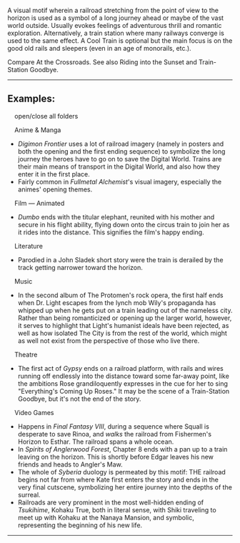 A visual motif wherein a railroad stretching from the point of view to the horizon is used as a symbol of a long journey ahead or maybe of the vast world outside. Usually evokes feelings of adventurous thrill and romantic exploration. Alternatively, a train station where many railways converge is used to the same effect. A Cool Train is optional but the main focus is on the good old rails and sleepers (even in an age of monorails, etc.).

Compare At the Crossroads. See also Riding into the Sunset and Train-Station Goodbye.

___

## Examples:

    open/close all folders 

    Anime & Manga  

-   _Digimon Frontier_ uses a lot of railroad imagery (namely in posters and both the opening and the first ending sequence) to symbolize the long journey the heroes have to go on to save the Digital World. Trains are their main means of transport in the Digital World, and also how they enter it in the first place.
-   Fairly common in _Fullmetal Alchemist_'s visual imagery, especially the animes' opening themes.

    Film — Animated 

-   _Dumbo_ ends with the titular elephant, reunited with his mother and secure in his flight ability, flying down onto the circus train to join her as it rides into the distance. This signifies the film's happy ending.

    Literature 

-   Parodied in a John Sladek short story were the train is derailed by the track getting narrower toward the horizon.

    Music 

-   In the second album of The Protomen's rock opera, the first half ends when Dr. Light escapes from the lynch mob Wily's propaganda has whipped up when he gets put on a train leading out of the nameless city. Rather than being romanticized or opening up the larger world, however, it serves to highlight that Light's humanist ideals have been rejected, as well as how isolated The City is from the rest of the world, which might as well not exist from the perspective of those who live there.

    Theatre 

-   The first act of _Gypsy_ ends on a railroad platform, with rails and wires running off endlessly into the distance toward some far-away point, like the ambitions Rose grandiloquently expresses in the cue for her to sing "Everything's Coming Up Roses." It may be the scene of a Train-Station Goodbye, but it's not the end of the story.

    Video Games 

-   Happens in _Final Fantasy VIII_, during a sequence where Squall is desperate to save Rinoa, and _walks_ the railroad from Fishermen's Horizon to Esthar. The railroad spans a whole ocean.
-   In _Spirits of Anglerwood Forest_, Chapter 8 ends with a pan up to a train leaving on the horizon. This is shortly before Edgar leaves his new friends and heads to Angler's Maw.
-   The whole of _Syberia_ duology is permeated by this motif: THE railroad begins not far from where Kate first enters the story and ends in the very final cutscene, symbolizing her entire journey into the depths of the surreal.
-   Railroads are very prominent in the most well-hidden ending of _Tsukihime_, Kohaku True, both in literal sense, with Shiki traveling to meet up with Kohaku at the Nanaya Mansion, and symbolic, representing the beginning of his new life.

___